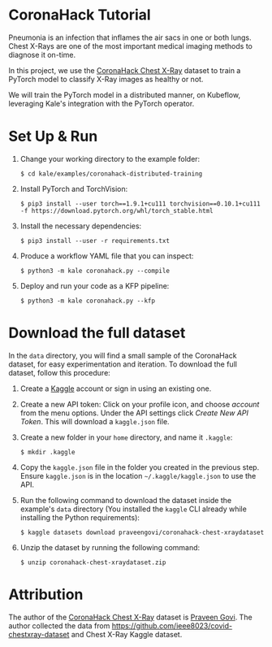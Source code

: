 # CoronaHack Tutorial

Pneumonia is an infection that inflames the air sacs in one or both lungs.
Chest X-Rays are one of the most important medical imaging methods to diagnose
it on-time.

In this project, we use the [CoronaHack Chest X-Ray](https://www.kaggle.com/praveengovi/coronahack-chest-xraydataset)
dataset to train a PyTorch model to classify X-Ray images as healthy or not.

We will train the PyTorch model in a distributed manner, on Kubeflow,
leveraging Kale's integration with the PyTorch operator.
    
# Set Up & Run

1. Change your working directory to the example folder:

   ```
   $ cd kale/examples/coronahack-distributed-training
   ```

1. Install PyTorch and TorchVision:

   ```
   $ pip3 install --user torch==1.9.1+cu111 torchvision==0.10.1+cu111 -f https://download.pytorch.org/whl/torch_stable.html
   ```

1. Install the necessary dependencies:

   ```
   $ pip3 install --user -r requirements.txt
   ```

1. Produce a workflow YAML file that you can inspect:

   ```
   $ python3 -m kale coronahack.py --compile
   ```

1. Deploy and run your code as a KFP pipeline:

   ```
   $ python3 -m kale coronahack.py --kfp
   ```
   
# Download the full dataset

In the `data` directory, you will find a small sample of the CoronaHack dataset,
for easy experimentation and iteration. To download the full dataset, follow this
procedure:

1. Create a [Kaggle](https://www.kaggle.com/) account or sign in using an
   existing one.
2. Create a new API token: Click on your profile icon, and choose *account* from
   the menu options. Under the API settings click *Create New API Token*. This
   will download a `kaggle.json` file.
3. Create a new folder in your `home` directory, and name it `.kaggle`:

   ```
   $ mkdir .kaggle
   ```

4. Copy the `kaggle.json` file in the folder you created in the previous step.
   Ensure `kaggle.json` is in the location `~/.kaggle/kaggle.json` to use the
   API.
5. Run the following command to download the dataset inside the example's
   `data` directory (You installed the `kaggle` CLI already while installing the
   Python requirements):

   ```
   $ kaggle datasets download praveengovi/coronahack-chest-xraydataset
   ```

6. Unzip the dataset by running the following command:

   ```
   $ unzip coronahack-chest-xraydataset.zip
   ```

# Attribution

The author of the [CoronaHack Chest X-Ray](https://www.kaggle.com/praveengovi/coronahack-chest-xraydataset)
dataset is [Praveen Govi](https://www.kaggle.com/praveengovi). The author collected
the data from https://github.com/ieee8023/covid-chestxray-dataset and Chest X-Ray
Kaggle dataset.
